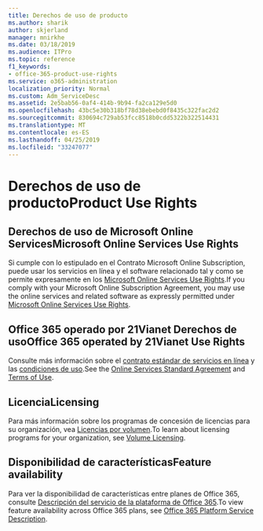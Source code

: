```yaml
---
title: Derechos de uso de producto
ms.author: sharik
author: skjerland
manager: mnirkhe
ms.date: 03/18/2019
ms.audience: ITPro
ms.topic: reference
f1_keywords:
- office-365-product-use-rights
ms.service: o365-administration
localization_priority: Normal
ms.custom: Adm_ServiceDesc
ms.assetid: 2e5bab56-0af4-414b-9b94-fa2ca129e5d0
ms.openlocfilehash: 43bc5e30b318bf78d38ebebd0f8435c322fac2d2
ms.sourcegitcommit: 830694c729ab53fcc8518b0cdd5322b322514431
ms.translationtype: MT
ms.contentlocale: es-ES
ms.lasthandoff: 04/25/2019
ms.locfileid: "33247077"
---
```

# <a name="product-use-rights"></a><span data-ttu-id="8eeec-102">Derechos de uso de producto</span><span class="sxs-lookup"><span data-stu-id="8eeec-102">Product Use Rights</span></span>

## <a name="microsoft-online-services-use-rights"></a><span data-ttu-id="8eeec-103">Derechos de uso de Microsoft Online Services</span><span class="sxs-lookup"><span data-stu-id="8eeec-103">Microsoft Online Services Use Rights</span></span>

<span data-ttu-id="8eeec-104">Si cumple con lo estipulado en el Contrato Microsoft Online Subscription, puede usar los servicios en línea y el software relacionado tal y como se permite expresamente en los [Microsoft Online Services Use Rights](http://www.microsoftvolumelicensing.com/DocumentSearch.aspx?Mode=3&DocumentTypeId=37&ShowArchived=true).</span><span class="sxs-lookup"><span data-stu-id="8eeec-104">If you comply with your Microsoft Online Subscription Agreement, you may use the online services and related software as expressly permitted under [Microsoft Online Services Use Rights](http://www.microsoftvolumelicensing.com/DocumentSearch.aspx?Mode=3&DocumentTypeId=37&ShowArchived=true).</span></span>
  
## <a name="office-365-operated-by-21vianet-use-rights"></a><span data-ttu-id="8eeec-105">Office 365 operado por 21Vianet Derechos de uso</span><span class="sxs-lookup"><span data-stu-id="8eeec-105">Office 365 operated by 21Vianet Use Rights</span></span>

<span data-ttu-id="8eeec-106">Consulte más información sobre el [contrato estándar de servicios en línea](http://www.21vbluecloud.com/office365/O365-AgreeWebDir/) y las [condiciones de uso](http://www.21vbluecloud.com/office365/O365-TOU/).</span><span class="sxs-lookup"><span data-stu-id="8eeec-106">See the [Online Services Standard Agreement](http://www.21vbluecloud.com/office365/O365-AgreeWebDir/) and [Terms of Use](http://www.21vbluecloud.com/office365/O365-TOU/).</span></span>
  
## <a name="licensing"></a><span data-ttu-id="8eeec-107">Licencia</span><span class="sxs-lookup"><span data-stu-id="8eeec-107">Licensing</span></span>

<span data-ttu-id="8eeec-108">Para más información sobre los programas de concesión de licencias para su organización, vea [Licencias por volumen](https://go.microsoft.com/fwlink/?LinkId=393693).</span><span class="sxs-lookup"><span data-stu-id="8eeec-108">To learn about licensing programs for your organization, see [Volume Licensing](https://go.microsoft.com/fwlink/?LinkId=393693).</span></span>
  
## <a name="feature-availability"></a><span data-ttu-id="8eeec-109">Disponibilidad de características</span><span class="sxs-lookup"><span data-stu-id="8eeec-109">Feature availability</span></span>

<span data-ttu-id="8eeec-110">Para ver la disponibilidad de características entre planes de Office 365, consulte [Descripción del servicio de la plataforma de Office 365](https://technet.microsoft.com/en-us/library/office-365-platform-service-description.aspx).</span><span class="sxs-lookup"><span data-stu-id="8eeec-110">To view feature availability across Office 365 plans, see [Office 365 Platform Service Description](https://technet.microsoft.com/en-us/library/office-365-platform-service-description.aspx).</span></span>
  

